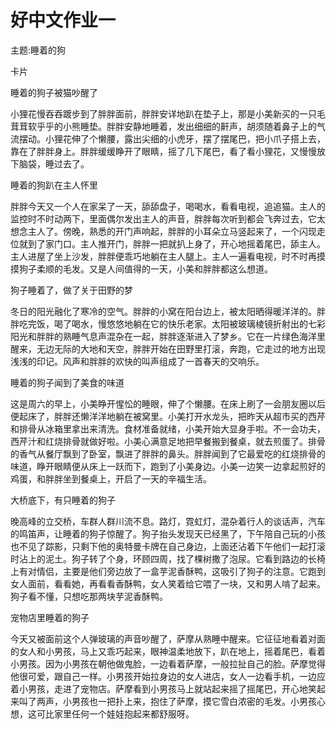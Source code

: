 # 好中文作业一

主题:睡着的狗

卡片

睡着的狗子被猫吵醒了

小狸花慢吞吞踱步到了胖胖面前，胖胖安详地趴在垫子上，那是小美新买的一只毛茸茸软乎乎的小熊睡垫。胖胖安静地睡着，发出细细的鼾声，胡须随着鼻子上的气流摆动。小狸花伸了个懒腰，露出尖细的小虎牙，摆了摆尾巴，把小爪子搭上去，靠在了胖胖身上。胖胖缓缓睁开了眼睛，摇了几下尾巴，看了看小狸花，又慢慢放下脑袋，睡过去了。

睡着的狗趴在主人怀里

胖胖今天又一个人在家呆了一天，舔舔盘子，喝喝水，看看电视，追追猫。主人的监控时不时动两下，里面偶尔发出主人的声音，胖胖每次听到都会飞奔过去，它太想念主人了。傍晚，熟悉的开门声响起，胖胖的小耳朵立马竖起来了，一个闪现走位就到了家门口。主人推开门，胖胖一把就扒上身了，开心地摇着尾巴，舔主人。主人进屋了坐上沙发，胖胖便乖巧地躺在主人腿上。主人一遍看电视，时不时再摸摸狗子柔顺的毛发。又是人间值得的一天，小美和胖胖都这么想道。

狗子睡着了，做了关于田野的梦

冬日的阳光融化了寒冷的空气。胖胖的小窝在阳台边上，被太阳晒得暖洋洋的。胖胖吃完饭，喝了喝水，慢悠悠地躺在它的快乐老家。太阳被玻璃棱镜折射出的七彩阳光和胖胖的熟睡气息声混杂在一起，胖胖逐渐进入了梦乡。它在一片绿色海洋里醒来，无边无际的大地和天空，胖胖开始在田野里打滚，奔跑，它走过的地方出现浅浅的印记。风声和胖胖的欢快的叫声组成了一首春天的交响乐。

睡着的狗子闻到了美食的味道

这是周六的早上，小美睁开惺忪的睡眼，伸了个懒腰。在床上刷了一会朋友圈以后便起床了，胖胖还懒洋洋地躺在被窝里。小美打开水龙头，把昨天从超市买的西芹和排骨从冰箱里拿出来清洗。食材准备就绪，小美开始大显身手啦。不一会功夫，西芹汁和红烧排骨就做好啦。小美心满意足地把早餐搬到餐桌，就去煎蛋了。排骨的香气从餐厅飘到了卧室，飘进了胖胖的鼻头。胖胖闻到了它最爱吃的红烧排骨的味道，睁开眼睛便从床上一跃而下，跑到了小美身边。小美一边笑一边拿起煎好的鸡蛋，和胖胖坐到餐桌上，开启了一天的辛福生活。

大桥底下，有只睡着的狗子

晚高峰的立交桥，车群人群川流不息。路灯，霓虹灯，混杂着行人的谈话声，汽车的鸣笛声，让睡着的狗子惊醒了。狗子抬头发现天已经黑了，下午陪自己玩的小孩也不见了踪影，只剩下他的奥特曼卡牌在自己身边，上面还沾着下午他们一起打滚时沾上的泥土。狗子转了个身，环顾四周，找了棵树撒了泡尿。它看到路边的长椅上有对情侣，主要是他们旁边放了一盒芋泥香酥鸭，这吸引了狗子的注意。它跑到女人面前，看看她，再看看香酥鸭，女人笑着给它喂了一块，又和男人啃了起来。狗子看不懂，只想吃那两块芋泥香酥鸭。

宠物店里睡着的狗子

今天又被面前这个人弹玻璃的声音吵醒了，萨摩从熟睡中醒来。它征征地看着对面的女人和小男孩，马上又乖巧起来，眼神温柔地放下，趴在地上，摇着尾巴，看着小男孩。因为小男孩在朝他做鬼脸，一边看着萨摩，一般拉扯自己的脸。萨摩觉得他很可爱，跟自己一样。小男孩开始拉身边的女人进店，女人一边看手机，一边应着小男孩，走进了宠物店。萨摩看到小男孩马上就站起来摇了摇尾巴，开心地笑起来叫了两声，小男孩也一把扑上来，抱住了萨摩，摸它雪白浓密的毛发。小男孩心想，这可比家里任何一个娃娃抱起来都舒服呀。
